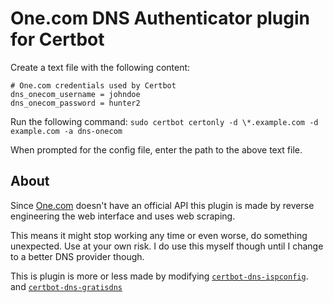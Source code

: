 One.com DNS Authenticator plugin for Certbot
============================================

Create a text file with the following content:

```
# One.com credentials used by Certbot
dns_onecom_username = johndoe
dns_onecom_password = hunter2
```

Run the following command: `sudo certbot certonly -d \*.example.com -d example.com -a dns-onecom`

When prompted for the config file, enter the path to the above text file.

About
-----

Since [One.com](https://one.com) doesn't have an official API this
plugin is made by reverse engineering the web interface and uses web
scraping.

This means it might stop working any time or even worse, do something
unexpected. Use at your own risk. I do use this myself though until I
change to a better DNS provider though.

This is plugin is more or less made by modifying
[`certbot-dns-ispconfig`](https://github.com/m42e/certbot-dns-ispconfig).
and
[`certbot-dns-gratisdns`](https://github.com/Mortal/certbot-dns-gratisdns)
